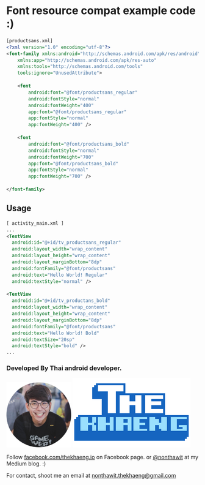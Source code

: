 # Font resource compat example code :)

```xml
[productsans.xml]
<?xml version="1.0" encoding="utf-8"?>
<font-family xmlns:android="http://schemas.android.com/apk/res/android"
    xmlns:app="http://schemas.android.com/apk/res-auto"
    xmlns:tools="http://schemas.android.com/tools"
    tools:ignore="UnusedAttribute">

    <font
        android:font="@font/productsans_regular"
        android:fontStyle="normal"
        android:fontWeight="400"
        app:font="@font/productsans_regular"
        app:fontStyle="normal"
        app:fontWeight="400" />

    <font
        android:font="@font/productsans_bold"
        android:fontStyle="normal"
        android:fontWeight="700"
        app:font="@font/productsans_bold"
        app:fontStyle="normal"
        app:fontWeight="700" />

</font-family>
```

## Usage
```xml
[ activity_main.xml ]
...
<TextView
  android:id="@+id/tv_productsans_regular"
  android:layout_width="wrap_content"
  android:layout_height="wrap_content"
  android:layout_marginBottom="8dp"
  android:fontFamily="@font/productsans"
  android:text="Hello World! Regular"
  android:textStyle="normal" />

<TextView
  android:id="@+id/tv_productans_bold"
  android:layout_width="wrap_content"
  android:layout_height="wrap_content"
  android:layout_marginBottom="8dp"
  android:fontFamily="@font/productsans"
  android:text="Hello World! Bold"
  android:textSize="20sp"
  android:textStyle="bold" />
...
```

### Developed By Thai android developer.


<img src="./picture/profile2_circle.png" width="170">  ![alt text](./picture/thekhaeng_logo.png)


Follow [facebook.com/thekhaeng.io](https://www.facebook.com/thekhaeng.io) on Facebook page.
or [@nonthawit](https://medium.com/@nonthawit) at my Medium blog. :)

For contact, shoot me an email at nonthawit.thekhaeng@gmail.com